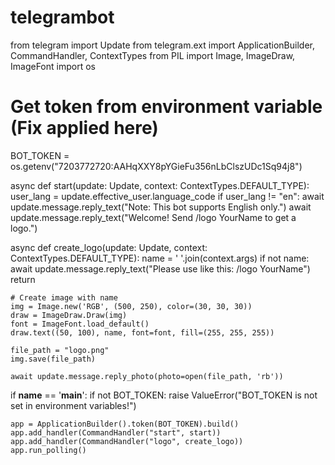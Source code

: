 # telegrambot
from telegram import Update
from telegram.ext import ApplicationBuilder, CommandHandler, ContextTypes
from PIL import Image, ImageDraw, ImageFont
import os

# Get token from environment variable (Fix applied here)
BOT_TOKEN = os.getenv("7203772720:AAHqXXY8pYGieFu356nLbClszUDc1Sq94j8")

async def start(update: Update, context: ContextTypes.DEFAULT_TYPE):
    user_lang = update.effective_user.language_code
    if user_lang != "en":
        await update.message.reply_text("Note: This bot supports English only.")
    await update.message.reply_text("Welcome! Send /logo YourName to get a logo.")

async def create_logo(update: Update, context: ContextTypes.DEFAULT_TYPE):
    name = ' '.join(context.args)
    if not name:
        await update.message.reply_text("Please use like this: /logo YourName")
        return

    # Create image with name
    img = Image.new('RGB', (500, 250), color=(30, 30, 30))
    draw = ImageDraw.Draw(img)
    font = ImageFont.load_default()
    draw.text((50, 100), name, font=font, fill=(255, 255, 255))

    file_path = "logo.png"
    img.save(file_path)

    await update.message.reply_photo(photo=open(file_path, 'rb'))

if __name__ == '__main__':
    if not BOT_TOKEN:
        raise ValueError("BOT_TOKEN is not set in environment variables!")

    app = ApplicationBuilder().token(BOT_TOKEN).build()
    app.add_handler(CommandHandler("start", start))
    app.add_handler(CommandHandler("logo", create_logo))
    app.run_polling()
